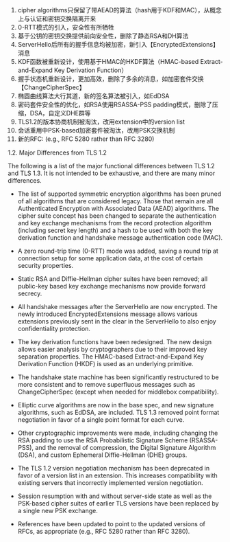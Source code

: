 1. cipher algorithms只保留了带AEAD的算法（hash用于KDF和MAC），从概念上与认证和密钥交换隔离开来
2. 0-RTT模式的引入，安全性有所牺牲
3. 基于公钥的密钥交换提供前向安全性，删除了静态RSA和DH算法
4. ServerHello后所有的握手信息均被加密，新引入【EncryptedExtensions】消息
5. KDF函数被重新设计，使用基于HMAC的HKDF算法（HMAC-based Extract-and-Expand Key Derivation Function）
6. 握手状态机重新设计，更加高效，删除了多余的消息，如加密套件交换【ChangeCipherSpec】
7. 椭圆曲线算法大行其道，新的签名算法被引入，如EdDSA
8. 密码套件安全性的优化，如RSA使用RSASSA-PSS padding模式，删除了压缩，DSA，自定义DHE群等
9. TLS1.2的版本协商机制被淘汰，改用extension中的version list
10. 会话重用中PSK-based加密套件被淘汰，改用PSK交换机制
11. 新的RFC: (e.g., RFC 5280 rather than RFC 3280)



1.2.  Major Differences from TLS 1.2

   The following is a list of the major functional differences between
   TLS 1.2 and TLS 1.3.  It is not intended to be exhaustive, and there
   are many minor differences.

   -  The list of supported symmetric encryption algorithms has been
      pruned of all algorithms that are considered legacy.  Those that
      remain are all Authenticated Encryption with Associated Data
      (AEAD) algorithms.  The cipher suite concept has been changed to
      separate the authentication and key exchange mechanisms from the
      record protection algorithm (including secret key length) and a
      hash to be used with both the key derivation function and
      handshake message authentication code (MAC).

   -  A zero round-trip time (0-RTT) mode was added, saving a round trip
      at connection setup for some application data, at the cost of
      certain security properties.

   -  Static RSA and Diffie-Hellman cipher suites have been removed; all
      public-key based key exchange mechanisms now provide forward
      secrecy.

   -  All handshake messages after the ServerHello are now encrypted.
      The newly introduced EncryptedExtensions message allows various
      extensions previously sent in the clear in the ServerHello to also
      enjoy confidentiality protection.

   -  The key derivation functions have been redesigned.  The new design
      allows easier analysis by cryptographers due to their improved key
      separation properties.  The HMAC-based Extract-and-Expand Key
      Derivation Function (HKDF) is used as an underlying primitive.

   -  The handshake state machine has been significantly restructured to
      be more consistent and to remove superfluous messages such as
      ChangeCipherSpec (except when needed for middlebox compatibility).

   -  Elliptic curve algorithms are now in the base spec, and new
      signature algorithms, such as EdDSA, are included.  TLS 1.3
      removed point format negotiation in favor of a single point format
      for each curve.
      
   -  Other cryptographic improvements were made, including changing the
      RSA padding to use the RSA Probabilistic Signature Scheme
      (RSASSA-PSS), and the removal of compression, the Digital
      Signature Algorithm (DSA), and custom Ephemeral Diffie-Hellman
      (DHE) groups.

   -  The TLS 1.2 version negotiation mechanism has been deprecated in
      favor of a version list in an extension.  This increases
      compatibility with existing servers that incorrectly implemented
      version negotiation.

   -  Session resumption with and without server-side state as well as
      the PSK-based cipher suites of earlier TLS versions have been
      replaced by a single new PSK exchange.

   -  References have been updated to point to the updated versions of
      RFCs, as appropriate (e.g., RFC 5280 rather than RFC 3280).

